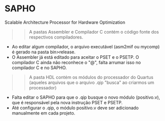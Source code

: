 # SAPHO
Scalable Architecture Processor for Hardware Optimization

>> A pastas Assembler e Compilador C contém o código fonte dos respectivos compiladores.
- Ao editar algum compilador, o arquivo executável (asm2mif ou mycomp) é gerado na pasta bin>release.
- O Assembler já está editado para aceitar o PSET e o PSETP. O compilador C ainda não reconhece o "@", falta arrumar isso no compilador C e no SAPHO.

>> A pasta HDL contém os módulos do processador do Quartus (aqueles arquivos que o arquivo .qip "busca" ao criarmos um processador)
- Falta editar o SAPHO para que o .qip busque o novo módulo (positivo.v), que é responsável pela nova instrução PSET e PSETP.
- Até configurar o .qip, o módulo positivo.v deve ser adicionado manualmente em cada projeto.
